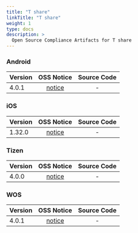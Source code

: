 ```yaml
---
title: "T share"
linkTitle: "T share"
weight: 1
type: docs
description: >
  Open Source Compliance Artifacts for T share
---
```


### Android

| Version | OSS Notice | Source Code |
|---|:---:|:---:|
| 4.0.1 | [notice](https://opensource.sktelecom.com/compliance_artifacts/t_share/android/4.0.1/Tshare_Android_4.0.1_OSS_Notice.html)  | - |

### iOS

| Version | OSS Notice | Source Code |
|---|:---:|:---:|
| 1.32.0 | [notice](https://opensource.sktelecom.com/compliance_artifacts/t_share/ios/1.32.0/Tshare_ios_1.32.0_OSS_Notice.html)  | - |

### Tizen

| Version | OSS Notice | Source Code |
|---|:---:|:---:|
| 4.0.0 | [notice](https://opensource.sktelecom.com/compliance_artifacts/t_share/tizen/4.0.0/Tshare_tizen_4.0.0_OSS_Notice.html)  | - |

### WOS

| Version | OSS Notice | Source Code |
|---|:---:|:---:|
| 4.0.1 | [notice](https://opensource.sktelecom.com/compliance_artifacts/t_share/wos/4.0.1/Tshare_WOS_4.0.1_OSS_Notice.html)  | - |
